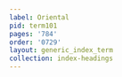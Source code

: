 ```yaml
---
label: Oriental
pid: term101
pages: '784'
order: '0729'
layout: generic_index_term
collection: index-headings
---
```


